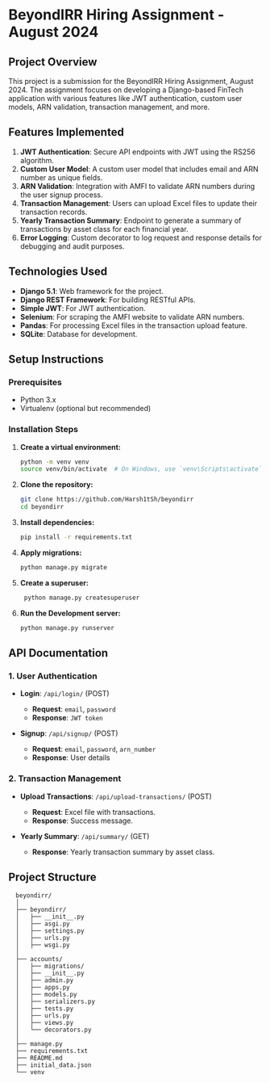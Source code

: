 # BeyondIRR Hiring Assignment - August 2024


## Project Overview
This project is a submission for the BeyondIRR Hiring Assignment, August 2024. The assignment focuses on developing a Django-based FinTech application with various features like JWT authentication, custom user models, ARN validation, transaction management, and more.

## Features Implemented
1. **JWT Authentication**: Secure API endpoints with JWT using the RS256 algorithm.
2. **Custom User Model**: A custom user model that includes email and ARN number as unique fields.
3. **ARN Validation**: Integration with AMFI to validate ARN numbers during the user signup process.
4. **Transaction Management**: Users can upload Excel files to update their transaction records.
5. **Yearly Transaction Summary**: Endpoint to generate a summary of transactions by asset class for each financial year.
6. **Error Logging**: Custom decorator to log request and response details for debugging and audit purposes.

## Technologies Used
- **Django 5.1**: Web framework for the project.
- **Django REST Framework**: For building RESTful APIs.
- **Simple JWT**: For JWT authentication.
- **Selenium**: For scraping the AMFI website to validate ARN numbers.
- **Pandas**: For processing Excel files in the transaction upload feature.
- **SQLite**: Database for development.

## Setup Instructions

### Prerequisites
- Python 3.x
- Virtualenv (optional but recommended)

### Installation Steps

1. **Create a virtual environment:**
    ```bash
    python -m venv venv
    source venv/bin/activate  # On Windows, use `venv\Scripts\activate`
2. **Clone the repository:**
   ```bash
   git clone https://github.com/Harsh1tSh/beyondirr
   cd beyondirr
3. **Install dependencies:**
    ```bash
    pip install -r requirements.txt
4. **Apply migrations:**
    ```bash
    python manage.py migrate
5. **Create a superuser:**
   ```bash
    python manage.py createsuperuser
6. **Run the Development server:**
    ```bash
    python manage.py runserver


## API Documentation

### 1. User Authentication
- **Login**: `/api/login/` (POST)
  - **Request**: `email`, `password`
  - **Response**: `JWT token`

- **Signup**: `/api/signup/` (POST)
  - **Request**: `email`, `password`, `arn_number`
  - **Response**: User details

### 2. Transaction Management
- **Upload Transactions**: `/api/upload-transactions/` (POST)
  - **Request**: Excel file with transactions.
  - **Response**: Success message.

- **Yearly Summary**: `/api/summary/` (GET)
  - **Response**: Yearly transaction summary by asset class.

## Project Structure
      beyondirr/
      │
      ├── beyondirr/
      │   ├── __init__.py
      │   ├── asgi.py
      │   ├── settings.py
      │   ├── urls.py
      │   ├── wsgi.py
      │
      ├── accounts/
      │   ├── migrations/
      │   ├── __init__.py
      │   ├── admin.py
      │   ├── apps.py
      │   ├── models.py
      │   ├── serializers.py
      │   ├── tests.py
      │   ├── urls.py
      │   ├── views.py
      │   └── decorators.py
      │
      ├── manage.py
      ├── requirements.txt
      ├── README.md
      ├── initial_data.json
      └── venv

